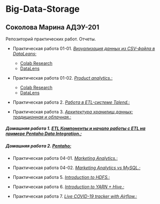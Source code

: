 # Big-Data-Storage
## Соколова Марина АДЭУ-201
Репозиторий практических работ. Отчеты.
- Практическая работа 01-01. [*Визуализация данных из CSV-файла в DataLeans*;](Big-Data.Pr%2001-1.pdf)
  - [Colab Research](https://colab.research.google.com/drive/1rqw00jyLdO0UoH3HsMzJA1nxDC5NixPA#scrollTo=90OyPsc0SYC8&uniqifier=7)
  - [DataLens](https://datalens.yandex/ccjd10vq5iwc2)

- Практическая работа 01-02. [*Product analytics.*;](Big-Data.Pr%2001-2.pdf)
  - [Colab Research](https://colab.research.google.com/drive/1MIbJjGI_K29nnMXWO1ZyjC7o9zsVZ7i6)
  - [DataLens](https://datalens.yandex/eo3rm8cjj7d84)

- Практическая работа 2. [*Работа в ETL-системе Talend.*;](Big-Data.Pr%202.pdf)

- Практическая работа 3. [*Архитектура хранилищ данных: традиционная и облачная.*;](Big-Data.Pr%302.pdf)

##### Домашняя работа 1.  [*ETL Компоненты и начало работы с ETL на примере Pentaho Data Integration.*;]()

##### Домашняя работа 2. [*Pentaho*;]()

- Практическая работа 04-01. [*Marketing Analytics.*;](Big-Data.Pr%2004-1.ipynb)
  
- Практическая работа 04-02. [*Marketing Analytics vs MySQL.*;](Big-Data.Pr%2004-2.ipynb)

- Практическая работа 5. [*Introduction to HDFS.*;]()

- Практическая работа 6. [*Introduction to YARN + Hive.*;]()

- Практическая работа 7. [*Live COVID-19 tracker with Airflow.*;]()
